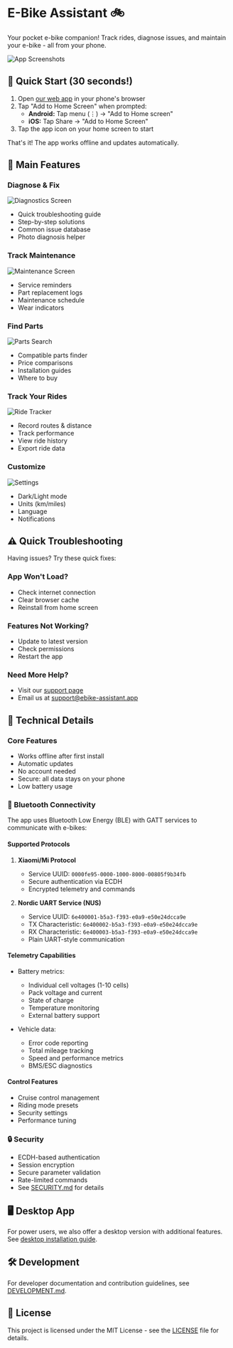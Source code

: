 # E-Bike Assistant 🚲

Your pocket e-bike companion! Track rides, diagnose issues, and maintain your e-bike - all from your phone.

![App Screenshots](docs/screenshots/app-preview.png)

## 📱 Quick Start (30 seconds!)

1. Open [our web app](https://knoksen.github.io/ebike-assistant-app) in your phone's browser
2. Tap "Add to Home Screen" when prompted:
   - **Android:** Tap menu (⋮) → "Add to Home screen"
   - **iOS:** Tap Share → "Add to Home Screen"
3. Tap the app icon on your home screen to start

That's it! The app works offline and updates automatically.

## 🔧 Main Features

### Diagnose & Fix

![Diagnostics Screen](docs/screenshots/diagnostics.png)

- Quick troubleshooting guide
- Step-by-step solutions
- Common issue database
- Photo diagnosis helper

### Track Maintenance

![Maintenance Screen](docs/screenshots/maintenance.png)

- Service reminders
- Part replacement logs
- Maintenance schedule
- Wear indicators

### Find Parts

![Parts Search](docs/screenshots/parts-search.png)

- Compatible parts finder
- Price comparisons
- Installation guides
- Where to buy

### Track Your Rides

![Ride Tracker](docs/screenshots/ride-tracker.png)

- Record routes & distance
- Track performance
- View ride history
- Export ride data

### Customize

![Settings](docs/screenshots/settings.png)

- Dark/Light mode
- Units (km/miles)
- Language
- Notifications

## ⚠️ Quick Troubleshooting

Having issues? Try these quick fixes:

### App Won't Load?

- Check internet connection
- Clear browser cache
- Reinstall from home screen

### Features Not Working?

- Update to latest version
- Check permissions
- Restart the app

### Need More Help?

- Visit our [support page](https://github.com/knoksen/ebike-assistant-app/issues)
- Email us at [support@ebike-assistant.app](mailto:support@ebike-assistant.app)

## 💾 Technical Details

### Core Features
- Works offline after first install
- Automatic updates
- No account needed
- Secure: all data stays on your phone
- Low battery usage

### 📡 Bluetooth Connectivity

The app uses Bluetooth Low Energy (BLE) with GATT services to communicate with e-bikes:

#### Supported Protocols

1. **Xiaomi/Mi Protocol**
   - Service UUID: `0000fe95-0000-1000-8000-00805f9b34fb`
   - Secure authentication via ECDH
   - Encrypted telemetry and commands

2. **Nordic UART Service (NUS)**
   - Service UUID: `6e400001-b5a3-f393-e0a9-e50e24dcca9e`
   - TX Characteristic: `6e400002-b5a3-f393-e0a9-e50e24dcca9e`
   - RX Characteristic: `6e400003-b5a3-f393-e0a9-e50e24dcca9e`
   - Plain UART-style communication

#### Telemetry Capabilities

- Battery metrics:
  - Individual cell voltages (1-10 cells)
  - Pack voltage and current
  - State of charge
  - Temperature monitoring
  - External battery support

- Vehicle data:
  - Error code reporting
  - Total mileage tracking
  - Speed and performance metrics
  - BMS/ESC diagnostics

#### Control Features

- Cruise control management
- Riding mode presets
- Security settings
- Performance tuning

### 🔒 Security

- ECDH-based authentication
- Session encryption
- Secure parameter validation
- Rate-limited commands
- See [SECURITY.md](SECURITY.md) for details

## 🖥️ Desktop App

For power users, we also offer a desktop version with additional features. See [desktop installation guide](DESKTOP.md).

## 🛠️ Development

For developer documentation and contribution guidelines, see [DEVELOPMENT.md](DEVELOPMENT.md).

## 📜 License

This project is licensed under the MIT License - see the [LICENSE](LICENSE) file for details.
